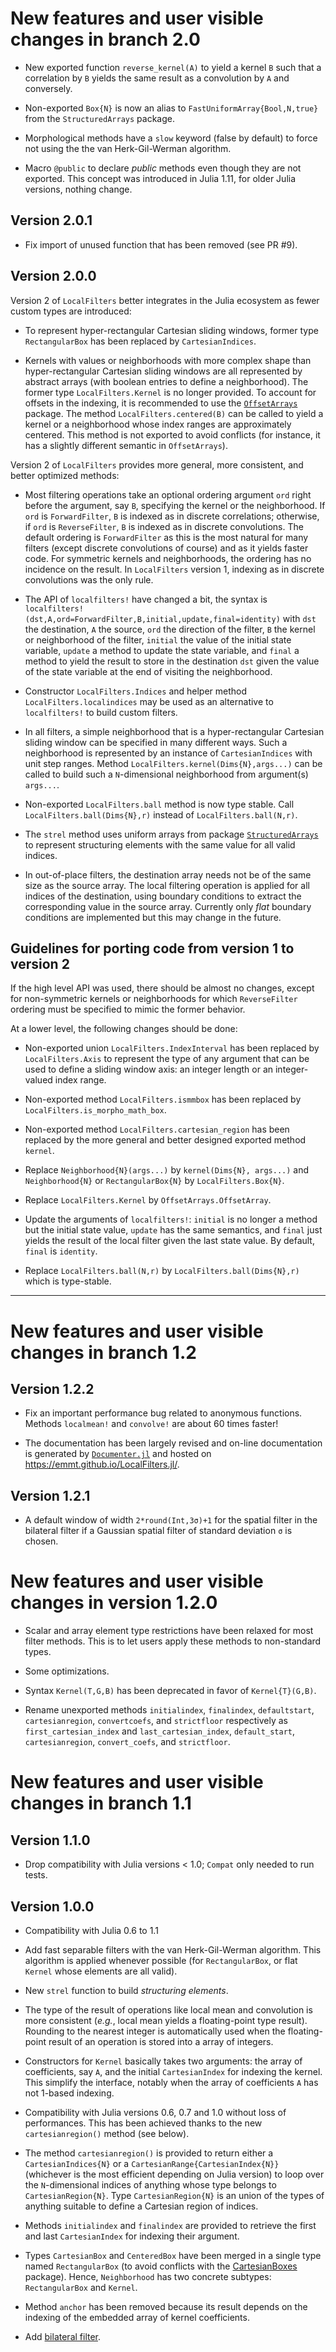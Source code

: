 # New features and user visible changes in branch 2.0

* New exported function `reverse_kernel(A)` to yield a kernel `B` such that a correlation
  by `B` yields the same result as a convolution by `A` and conversely.

* Non-exported `Box{N}` is now an alias to `FastUniformArray{Bool,N,true}` from the
  `StructuredArrays` package.

* Morphological methods have a `slow` keyword (false by default) to force not using the
  the van Herk-Gil-Werman algorithm.

* Macro `@public` to declare *public* methods even though they are not exported. This
  concept was introduced in Julia 1.11, for older Julia versions, nothing change.

## Version 2.0.1

* Fix import of unused function that has been removed (see PR #9).

## Version 2.0.0

Version 2 of `LocalFilters` better integrates in the Julia ecosystem as fewer custom types
are introduced:

* To represent hyper-rectangular Cartesian sliding windows, former type `RectangularBox`
  has been replaced by `CartesianIndices`.

* Kernels with values or neighborhoods with more complex shape than hyper-rectangular
  Cartesian sliding windows are all represented by abstract arrays (with boolean entries
  to define a neighborhood). The former type `LocalFilters.Kernel` is no longer provided.
  To account for offsets in the indexing, it is recommended to use the
  [`OffsetArrays`](https://github.com/JuliaArrays/OffsetArrays.jl) package. The method
  `LocalFilters.centered(B)` can be called to yield a kernel or a neighborhood whose index
  ranges are approximately centered. This method is not exported to avoid conflicts (for
  instance, it has a slightly different semantic in `OffsetArrays`).

Version 2 of `LocalFilters` provides more general, more consistent, and better optimized
methods:

* Most filtering operations take an optional ordering argument `ord` right before the
  argument, say `B`, specifying the kernel or the neighborhood. If `ord` is
  `ForwardFilter`, `B` is indexed as in discrete correlations; otherwise, if `ord` is
  `ReverseFilter`, `B` is indexed as in discrete convolutions. The default ordering is
  `ForwardFilter` as this is the most natural for many filters (except discrete
  convolutions of course) and as it yields faster code. For symmetric kernels and
  neighborhoods, the ordering has no incidence on the result. In `LocalFilters` version 1,
  indexing as in discrete convolutions was the only rule.

* The API of `localfilters!` have changed a bit, the syntax is
  `localfilters!(dst,A,ord=ForwardFilter,B,initial,update,final=identity)` with `dst` the
  destination, `A` the source, `ord` the direction of the filter, `B` the kernel or
  neighborhood of the filter, `initial` the value of the initial state variable, `update`
  a method to update the state variable, and `final` a method to yield the result to store
  in the destination `dst` given the value of the state variable at the end of visiting
  the neighborhood.

* Constructor `LocalFilters.Indices` and helper method `LocalFilters.localindices` may be
  used as an alternative to `localfilters!` to build custom filters.

* In all filters, a simple neighborhood that is a hyper-rectangular Cartesian sliding
  window can be specified in many different ways. Such a neighborhood is represented by an
  instance of `CartesianIndices` with unit step ranges. Method
  `LocalFilters.kernel(Dims{N},args...)` can be called to build such a `N`-dimensional
  neighborhood from argument(s) `args...`.

* Non-exported `LocalFilters.ball` method is now type stable. Call
  `LocalFilters.ball(Dims{N},r)` instead of `LocalFilters.ball(N,r)`.

* The `strel` method uses uniform arrays from package
  [`StructuredArrays`](https://github.com/emmt/StructuredArrays.jl) to represent
  structuring elements with the same value for all valid indices.

* In out-of-place filters, the destination array needs not be of the same size as the
  source array. The local filtering operation is applied for all indices of the
  destination, using boundary conditions to extract the corresponding value in the source
  array. Currently only *flat* boundary conditions are implemented but this may change in
  the future.


## Guidelines for porting code from version 1 to version 2

If the high level API was used, there should be almost no changes, except for
non-symmetric kernels or neighborhoods for which `ReverseFilter` ordering must be
specified to mimic the former behavior.

At a lower level, the following changes should be done:

* Non-exported union `LocalFilters.IndexInterval` has been replaced by `LocalFilters.Axis`
  to represent the type of any argument that can be used to define a sliding window axis:
  an integer length or an integer-valued index range.

* Non-exported method `LocalFilters.ismmbox` has been replaced by
  `LocalFilters.is_morpho_math_box`.

* Non-exported method `LocalFilters.cartesian_region` has been replaced by the more
  general and better designed exported method `kernel`.

* Replace `Neighborhood{N}(args...)` by `kernel(Dims{N}, args...)` and `Neighborhood{N}`
  or `RectangularBox{N}` by `LocalFilters.Box{N}`.

* Replace `LocalFilters.Kernel` by `OffsetArrays.OffsetArray`.

* Update the arguments of `localfilters!`: `initial` is no longer a method but the initial
  state value, `update` has the same semantics, and `final` just yields the result of the
  local filter given the last state value. By default, `final` is `identity`.

* Replace `LocalFilters.ball(N,r)` by `LocalFilters.ball(Dims{N},r)` which is type-stable.

---

# New features and user visible changes in branch 1.2

## Version 1.2.2

- Fix an important performance bug related to anonymous functions. Methods `localmean!`
  and `convolve!` are about 60 times faster!

- The documentation has been largely revised and on-line documentation is generated by
  [`Documenter.jl`](https://github.com/JuliaDocs/Documenter.jl) and hosted on
  https://emmt.github.io/LocalFilters.jl/.


## Version 1.2.1

- A default window of width `2*round(Int,3σ)+1` for the spatial filter in the bilateral
  filter if a Gaussian spatial filter of standard deviation `σ` is chosen.

# New features and user visible changes in version 1.2.0

- Scalar and array element type restrictions have been relaxed for most filter methods.
  This is to let users apply these methods to non-standard types.

- Some optimizations.

- Syntax `Kernel(T,G,B)` has been deprecated in favor of `Kernel{T}(G,B)`.

- Rename unexported methods `initialindex`, `finalindex`, `defaultstart`,
  `cartesianregion`, `convertcoefs`, and `strictfloor` respectively as
  `first_cartesian_index` and `last_cartesian_index`, `default_start`, `cartesianregion`,
  `convert_coefs`, and `strictfloor`.


# New features and user visible changes in branch 1.1

## Version 1.1.0

- Drop compatibility with Julia versions < 1.0; `Compat` only needed to run tests.


## Version 1.0.0

- Compatibility with Julia 0.6 to 1.1

- Add fast separable filters with the van Herk-Gil-Werman algorithm. This algorithm is
  applied whenever possible (for `RectangularBox`, or flat `Kernel` whose elements are all
  valid).

- New `strel` function to build *structuring elements*.

- The type of the result of operations like local mean and convolution is more consistent
  (*e.g.*, local mean yields a floating-point type result). Rounding to the nearest
  integer is automatically used when the floating-point result of an operation is stored
  into a array of integers.

- Constructors for `Kernel` basically takes two arguments: the array of coefficients, say
  `A`, and the initial `CartesianIndex` for indexing the kernel. This simplify the
  interface, notably when the array of coefficients `A` has not 1-based indexing.

- Compatibility with Julia versions 0.6, 0.7 and 1.0 without loss of performances. This
  has been achieved thanks to the new `cartesianregion()` method (see below).

- The method `cartesianregion()` is provided to return either a `CartesianIndices{N}` or a
  `CartesianRange{CartesianIndex{N}}` (whichever is the most efficient depending on Julia
  version) to loop over the `N`-dimensional indices of anything whose type belongs to
  `CartesianRegion{N}`. Type `CartesianRegion{N}` is an union of the types of anything
  suitable to define a Cartesian region of indices.

- Methods `initialindex` and `finalindex` are provided to retrieve the first and last
  `CartesianIndex` for indexing their argument.

- Types `CartesianBox` and `CenteredBox` have been merged in a single type named
  `RectangularBox` (to avoid conflicts with the
  [CartesianBoxes](https://github.com/emmt/CartesianBoxes.jl) package). Hence,
  `Neighborhood` has two concrete subtypes: `RectangularBox` and `Kernel`.

- Method `anchor` has been removed because its result depends on the indexing of the
  embedded array of kernel coefficients.

- Add [bilateral filter](https://en.wikipedia.org/wiki/Bilateral_filter).
